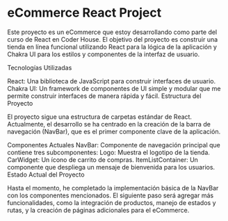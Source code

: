 # eCommerce React Project

Este proyecto es un eCommerce que estoy desarrollando como parte del curso de React en Coder House. El objetivo del proyecto es construir una tienda en línea funcional utilizando React para la lógica de la aplicación y Chakra UI para los estilos y componentes de la interfaz de usuario.

Tecnologías Utilizadas

React: Una biblioteca de JavaScript para construir interfaces de usuario.
Chakra UI: Un framework de componentes de UI simple y modular que me permite construir interfaces de manera rápida y fácil.
Estructura del Proyecto

El proyecto sigue una estructura de carpetas estándar de React. Actualmente, el desarrollo se ha centrado en la creación de la barra de navegación (NavBar), que es el primer componente clave de la aplicación.

Componentes Actuales
NavBar: Componente de navegación principal que contiene tres subcomponentes:
Logo: Muestra el logotipo de la tienda.
CarWidget: Un ícono de carrito de compras.
ItemListContainer: Un componente que despliega un mensaje de bienvenida para los usuarios.
Estado Actual del Proyecto

Hasta el momento, he completado la implementación básica de la NavBar con los componentes mencionados. El siguiente paso será agregar más funcionalidades, como la integración de productos, manejo de estados y rutas, y la creación de páginas adicionales para el eCommerce.